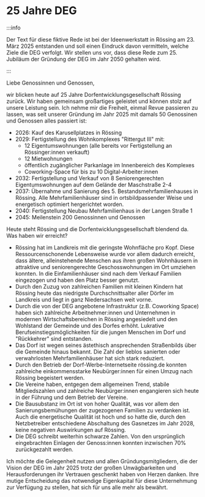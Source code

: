 # 25 Jahre DEG

:::info

Der Text für diese fiktive Rede ist bei der Ideenwerkstatt in Rössing am 23. März 2025 entstanden und soll
einen Eindruck davon vermitteln, welche Ziele die DEG verfolgt. Wir stellen uns vor, dass diese Rede zum 25. Jubiläum der Gründung der DEG im Jahr 2050 gehalten wird.

:::


Liebe Genossinnen und Genossen,

wir blicken heute auf 25 Jahre Dorfentwicklungsgesellschaft Rössing zurück. Wir haben gemeinsam großartiges geleistet
und können stolz auf unsere Leistung sein. Ich nehme mir die Freiheit, einmal Revue passieren zu lassen, was seit unserer Gründung
im Jahr 2025 mit damals 50 Genossinen und Genossen alles passiert ist:

- 2026: Kauf des Karusellplatzes in Rössing
- 2029: Fertigstellung des Wohnkomplexes "Rittergut III" mit:
    - 12 Eigentumswohnungen (alle bereits vor Fertigstellung an Rössinger:innen verkauft)
    - 12 Mietwohnungen
    - öffentlich zugänglicher Parkanlage im Innenbereich des Komplexes
    - Coworking-Space für bis zu 10 Digital-Arbeiter:innen
- 2032: Fertigstellung und Verkauf von 8 Seniorengerechten Eigentumswohnungen auf dem Gelände der Maschstraße 2-4
- 2037: Übernahme und Sanierung des 5. Bestandsmehrfamilienhauses in Rössing. Alle Mehrfamilienhäuser sind
  in ortsbildpassender Weise und energetisch optimiert hergerichtet worden.
- 2040: Fertigstellung Neubau Mehrfamilienhaus in der Langen Straße 1
- 2045: Meilenstein 200 Genossinnen und Genossen

Heute steht Rössing und die Dorfentwicklungsgesellschaft blendend da. Was haben wir erreicht?

- Rössing hat im Landkreis mit die geringste Wohnfläche pro Kopf. Diese Ressourcenschonende Lebensweise wurde vor
  allem dadurch erreicht, dass ältere, alleinstehende Menschen aus ihren großen Wohnhäusern in attraktive und seniorengerechte
  Geschosswohnungen im Ort umziehen konnten. In die Einfamilienhäuser sind nach dem Verkauf Familien eingezogen und haben
  den Platz besser genutzt.
- Durch den Zuzug von zahlreichen Familien mit kleinen Kindern hat Rössing heute das niedrigste Durchschnittsalter aller Dörfer im Landkreis und liegt
  in ganz Niedersachsen weit vorne.
- Durch die von der DEG angebotene Infrastruktur (z.B. Coworking Space) haben sich zahlreiche Arbeitnehmer:innen und Unternehmen in modernen
  Wirtschaftsbereichen in Rössing angesiedelt und den Wohlstand der Gemeinde und des Dorfes erhöht. Lukrative Berufseinstiegsmöglichkeiten für die jungen Menschen
  im Dorf und "Rückkehrer" sind entstanden.
- Das Dorf ist wegen seines ästethisch ansprechenden Straßenbilds über die Gemeinde hinaus bekannt. Die Zahl der lieblos sanierten oder verwahrlosten Mehrfamilienhäuser
  hat sich stark reduziert.
- Durch den Betrieb der Dorf-Werbe-Internetseite rössing.de konnten zahlreiche einkommensstarke Neubürger:innen für einen Umzug nach Rössing begeistert werden.
- Die Vereine haben, entgegen dem allgemeinen Trend, stabile Mitgliedszahlen und zahlreiche Neubürger:innen engangieren sich heute in der Führung und dem Betrieb der Vereine.
- Die Bausubstanz im Ort ist von hoher Qualität, was vor allem den Sanierungsbemühungen der zugezogenen Familien zu verdanken ist. Auch die energetische Qualität ist hoch und so hatte die, durch den Netzbetreiber entschiedene   Abschaltung des Gasnetzes im Jahr 2028, keine negativen Auswirkungen auf Rössing.
- Die DEG schreibt weiterhin schwarze Zahlen. Von den ursprünglich eingebrachten Einlagen der Genoss:innen konnten inzwischen 70% zurückgezahlt werden.

Ich möchte die Gelegenheit nutzen und allen Gründungsmitgliedern, die der Vision der DEG im Jahr 2025 trotz der großen Unwägbarkeiten und Herausforderungen ihr Vertrauen geschenkt haben von Herzen danken. Ihre
mutige Entscheidung das notwendige Eigenkapital für diese Unternehmung zur Verfügung zu stellen, hat sich für uns alle mehr als bewährt.
